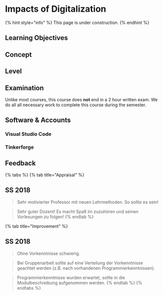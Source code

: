# Impacts of Digitalization

{% hint style="info" %}
This page is under construction.
{% endhint %}

## Learning Objectives <a id="learning-objectives"></a>

## Concept <a id="concept"></a>

## Level <a id="level"></a>

## Examination <a id="examination"></a>

Unlike most courses, this course does **not** end in a 2 hour written exam. We do all all necessary work to complete this course during the semester.

## Software & Accounts <a id="software-and-accounts"></a>

### Visual Studio Code

### Tinkerforge

## Feedback

{% tabs %}
{% tab title="Appraisal" %}
## SS 2018

> Sehr motivierter Professor mit neuen Lehrmethoden. So sollte es sein!

> Sehr guter Dozent! Es macht Spaß im zuzuhören und seinen Vorlesungen zu folgen!
{% endtab %}

{% tab title="Improvement" %}
## SS 2018

> Ohne Vorkenntnisse schwierig.

> Bei Gruppenarbeit sollte auf eine Verteilung der Vorkenntnisse geachtet werden \(z.B. nach vorhandenen Programmierkenntnissen\).

> Programmierkenntnisse wurden erwartet, sollte in die Modulbeschreibung aufgenommen werden.
{% endtab %}
{% endtabs %}

